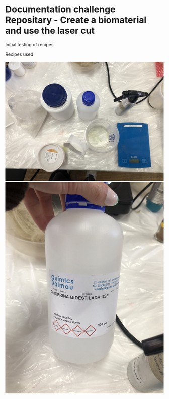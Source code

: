 # Documentation challenge Repositary - Create a biomaterial and use the laser cut
Initial testing of recipes


Recipes used

![Alt Text](IMG_1778.jpg)
![Alt Text](IMG_1780.jpg)

